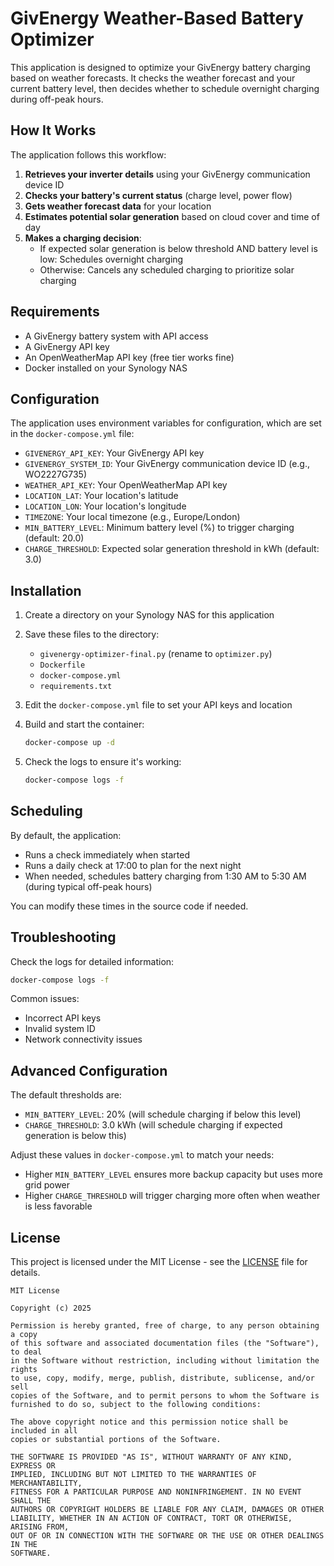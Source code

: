 # GivEnergy Weather-Based Battery Optimizer

This application is designed to optimize your GivEnergy battery charging based on weather forecasts. It checks the weather forecast and your current battery level, then decides whether to schedule overnight charging during off-peak hours.

## How It Works

The application follows this workflow:

1. **Retrieves your inverter details** using your GivEnergy communication device ID
2. **Checks your battery's current status** (charge level, power flow)
3. **Gets weather forecast data** for your location
4. **Estimates potential solar generation** based on cloud cover and time of day
5. **Makes a charging decision**:
   - If expected solar generation is below threshold AND battery level is low: Schedules overnight charging
   - Otherwise: Cancels any scheduled charging to prioritize solar charging

## Requirements

- A GivEnergy battery system with API access
- A GivEnergy API key
- An OpenWeatherMap API key (free tier works fine)
- Docker installed on your Synology NAS

## Configuration

The application uses environment variables for configuration, which are set in the `docker-compose.yml` file:

- `GIVENERGY_API_KEY`: Your GivEnergy API key
- `GIVENERGY_SYSTEM_ID`: Your GivEnergy communication device ID (e.g., WO2227G735)
- `WEATHER_API_KEY`: Your OpenWeatherMap API key
- `LOCATION_LAT`: Your location's latitude
- `LOCATION_LON`: Your location's longitude
- `TIMEZONE`: Your local timezone (e.g., Europe/London)
- `MIN_BATTERY_LEVEL`: Minimum battery level (%) to trigger charging (default: 20.0)
- `CHARGE_THRESHOLD`: Expected solar generation threshold in kWh (default: 3.0)

## Installation

1. Create a directory on your Synology NAS for this application
2. Save these files to the directory:
   - `givenergy-optimizer-final.py` (rename to `optimizer.py`)
   - `Dockerfile`
   - `docker-compose.yml`
   - `requirements.txt`

3. Edit the `docker-compose.yml` file to set your API keys and location

4. Build and start the container:
   ```bash
   docker-compose up -d
   ```

5. Check the logs to ensure it's working:
   ```bash
   docker-compose logs -f
   ```

## Scheduling

By default, the application:
- Runs a check immediately when started
- Runs a daily check at 17:00 to plan for the next night
- When needed, schedules battery charging from 1:30 AM to 5:30 AM (during typical off-peak hours)

You can modify these times in the source code if needed.

## Troubleshooting

Check the logs for detailed information:
```bash
docker-compose logs -f
```

Common issues:
- Incorrect API keys
- Invalid system ID
- Network connectivity issues

## Advanced Configuration

The default thresholds are:
- `MIN_BATTERY_LEVEL`: 20% (will schedule charging if below this level)
- `CHARGE_THRESHOLD`: 3.0 kWh (will schedule charging if expected generation is below this)

Adjust these values in `docker-compose.yml` to match your needs:
- Higher `MIN_BATTERY_LEVEL` ensures more backup capacity but uses more grid power
- Higher `CHARGE_THRESHOLD` will trigger charging more often when weather is less favorable

## License

This project is licensed under the MIT License - see the [LICENSE](LICENSE) file for details.

```
MIT License

Copyright (c) 2025 

Permission is hereby granted, free of charge, to any person obtaining a copy
of this software and associated documentation files (the "Software"), to deal
in the Software without restriction, including without limitation the rights
to use, copy, modify, merge, publish, distribute, sublicense, and/or sell
copies of the Software, and to permit persons to whom the Software is
furnished to do so, subject to the following conditions:

The above copyright notice and this permission notice shall be included in all
copies or substantial portions of the Software.

THE SOFTWARE IS PROVIDED "AS IS", WITHOUT WARRANTY OF ANY KIND, EXPRESS OR
IMPLIED, INCLUDING BUT NOT LIMITED TO THE WARRANTIES OF MERCHANTABILITY,
FITNESS FOR A PARTICULAR PURPOSE AND NONINFRINGEMENT. IN NO EVENT SHALL THE
AUTHORS OR COPYRIGHT HOLDERS BE LIABLE FOR ANY CLAIM, DAMAGES OR OTHER
LIABILITY, WHETHER IN AN ACTION OF CONTRACT, TORT OR OTHERWISE, ARISING FROM,
OUT OF OR IN CONNECTION WITH THE SOFTWARE OR THE USE OR OTHER DEALINGS IN THE
SOFTWARE.
```
